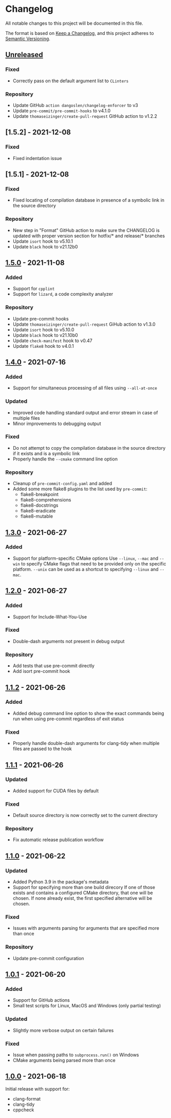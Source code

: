 # Changelog

All notable changes to this project will be documented in this file.

The format is based on [Keep a Changelog](https://keepachangelog.com/en/1.0.0/),
and this project adheres to [Semantic Versioning](https://semver.org/spec/v2.0.0.html).

## [Unreleased]

### Fixed

-   Correctly pass on the default argument list to `CLinters`

### Repository

-   Update GitHub `action dangoslen/changelog-enforcer` to v3
-   Update `pre-commit/pre-commit-hooks` to v4.1.0
-   Update `thomaseizinger/create-pull-request` GitHub action to v1.2.2


## [1.5.2] - 2021-12-08

### Fixed

-   Fixed indentation issue

## [1.5.1] - 2021-12-08

### Fixed

-   Fixed locating of compilation database in presence of a symbolic link in the source directory

### Repository

-   New step in "Format" GitHub action to make sure the CHANGELOG is updated with proper version section for hotfix/*
    and release/* branches
-   Update `isort` hook to v5.10.1
-   Update `black` hook to v21.12b0

## [1.5.0] - 2021-11-08

### Added

-   Support for `cpplint`
-   Support for `lizard`, a code complexity analyzer

### Repository

-   Update pre-commit hooks
-   Update `thomaseizinger/create-pull-request` GiHub action to v1.3.0
-   Update `isort` hook to v5.10.0
-   Update `black` hook to v21.10b0
-   Update `check-manifest` hook to v0.47
-   Update `flake8` hook to v4.0.1

## [1.4.0] - 2021-07-16

### Added

-   Support for simultaneous processing of all files using `--all-at-once`

### Updated

-   Improved code handling standard output and error stream in case of multiple files
-   Minor improvements to debugging output

### Fixed

-   Do not attempt to copy the compilation database in the source directory if it exists and is a symbolic link
-   Properly handle the `--cmake` command line option

### Repository

-   Cleanup of `pre-commit-config.yaml` and added
-   Added some more flake8 plugins to the list used by `pre-commit`:
    -   flake8-breakpoint
    -   flake8-comprehensions
    -   flake8-docstrings
    -   flake8-eradicate
    -   flake8-mutable

## [1.3.0] - 2021-06-27

### Added

-   Support for platform-specific CMake options
    Use `--linux`, `--mac` and `--win` to specify CMake flags that need to be provided only on the specific
    platform. `--unix` can be used as a shortcut to specifying `--linux` and `--mac`.

## [1.2.0] - 2021-06-27

### Added

-   Support for Include-What-You-Use

### Fixed

-   Double-dash arguments not present in debug output

### Repository

-   Add tests that use pre-commit directly
-   Add isort pre-commit hook

## [1.1.2] - 2021-06-26

### Added

-   Added debug command line option to show the exact commands being run when using pre-commit regardless of exit status

### Fixed

-   Properly handle double-dash arguments for clang-tidy when multiple files are passed to the hook

## [1.1.1] - 2021-06-26

### Updated

-   Added support for CUDA files by default

### Fixed

-   Default source directory is now correctly set to the current directory

### Repository

-   Fix automatic release publication workflow

## [1.1.0] - 2021-06-22

### Updated

-   Added Python 3.9 in the package's metadata
-   Support for specifying more than one build direcory
    If one of those exists and contains a configured CMake directory, that one will be chosen. If none already exist,
    the first specified alternative will be chosen.

### Fixed

-   Issues with arguments parsing for arguments that are specified more than once

### Repository

-   Update pre-commit configuration

## [1.0.1] - 2021-06-20

### Added

-   Support for GitHub actions
-   Small test scripts for Linux, MacOS and Windows (only partial testing)

### Updated

-   Slightly more verbose output on certain failures

### Fixed

-   Issue when passing paths to `subprocess.run()` on Windows
-   CMake arguments being parsed more than once

## [1.0.0] - 2021-06-18

Initial release with support for:

-   clang-format
-   clang-tidy
-   cppcheck

[Unreleased]: https://github.com/Takishima/cmake-pre-commit-hooks/compare/v1.5.0...HEAD

[1.5.0]: https://github.com/Takishima/cmake-pre-commit-hooks/compare/v1.4.0...v1.5.0

[1.4.0]: https://github.com/Takishima/cmake-pre-commit-hooks/compare/v1.3.0...v1.4.0

[1.3.0]: https://github.com/Takishima/cmake-pre-commit-hooks/compare/v1.2.0...v1.3.0

[1.2.0]: https://github.com/Takishima/cmake-pre-commit-hooks/compare/v1.1.2...v1.2.0

[1.1.2]: https://github.com/Takishima/cmake-pre-commit-hooks/compare/v1.1.1...v1.1.2

[1.1.1]: https://github.com/Takishima/cmake-pre-commit-hooks/compare/v1.1.0...v1.1.1

[1.1.0]: https://github.com/Takishima/cmake-pre-commit-hooks/compare/v1.0.1...v1.1.0

[1.0.1]: https://github.com/Takishima/cmake-pre-commit-hooks/compare/v1.0.0...v1.0.1

[1.0.0]: https://github.com/Takishima/cmake-pre-commit-hooks/compare/20b1113bf223273cda31a14a82c9d573a342de4a...v1.0.0
